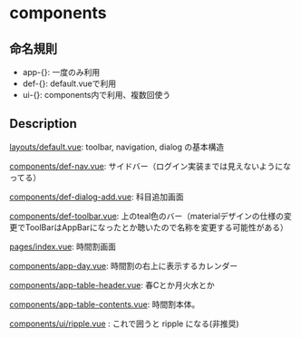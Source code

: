 # components

## 命名規則

- app-{}: 一度のみ利用
- def-{}: default.vueで利用
- ui-{}: components内で利用、複数回使う

## Description

[layouts/default.vue](src/layouts/default.vue): toolbar, navigation, dialog の基本構造

[components/def-nav.vue](src/components/def-nav.vue): サイドバー（ログイン実装までは見えないようになってる）

[components/def-dialog-add.vue](src/components/def-dialog-add.vue): 科目追加画面

[components/def-toolbar.vue](src/components/def-toolbar.vue): 上のteal色のバー（materialデザインの仕様の変更でToolBarはAppBarになったとか聴いたので名称を変更する可能性がある）

[pages/index.vue](src/pages/index.vue): 時間割画面

[components/app-day.vue](src/components/app-day.vue): 時間割の右上に表示するカレンダー

[components/app-table-header.vue](src/components/app-table-header.vue): 春Cとか月火水とか

[components/app-table-contents.vue](src/components/app-table-contents.vue): 時間割本体。

[components/ui/ripple.vue](src/components/ui-ripple.vue) : これで囲うと ripple になる(非推奨)
